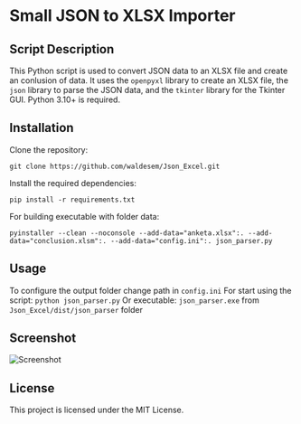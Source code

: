 # Small JSON to XLSX Importer

## Script Description
This Python script is used to convert JSON data to an XLSX file and create an conlusion of data.
It uses the `openpyxl` library to create an XLSX file, the `json` library to parse the JSON data, and the `tkinter` library for the Tkinter GUI.
Python 3.10+ is required.

## Installation
Clone the repository: 
```
git clone https://github.com/waldesem/Json_Excel.git
````
Install the required dependencies: 
```
pip install -r requirements.txt
````
For building executable with folder data: 
```
pyinstaller --clean --noconsole --add-data="anketa.xlsx":. --add-data="conclusion.xlsm":. --add-data="config.ini":. json_parser.py
```

## Usage
To configure the output folder change path in `config.ini`
For start using the script: `python json_parser.py` 
Or executable: `json_parser.exe` from `Json_Excel/dist/json_parser` folder

## Screenshot
![Screenshot](screenshot.png)

## License
This project is licensed under the MIT License.